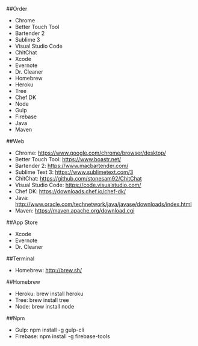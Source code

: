 ##Order
* Chrome
* Better Touch Tool
* Bartender 2
* Sublime 3
* Visual Studio Code
* ChitChat
* Xcode
* Evernote
* Dr. Cleaner
* Homebrew
* Heroku
* Tree
* Chef DK
* Node
* Gulp
* Firebase
* Java
* Maven

##Web
* Chrome: https://www.google.com/chrome/browser/desktop/
* Better Touch Tool: https://www.boastr.net/
* Bartender 2: https://www.macbartender.com/
* Sublime Text 3: https://www.sublimetext.com/3
* ChitChat: https://github.com/stonesam92/ChitChat
* Visual Studio Code: https://code.visualstudio.com/
* Chef DK: https://downloads.chef.io/chef-dk/
* Java: http://www.oracle.com/technetwork/java/javase/downloads/index.html
* Maven: https://maven.apache.org/download.cgi

##App Store
* Xcode
* Evernote
* Dr. Cleaner

##Terminal
* Homebrew:  http://brew.sh/

##Homebrew
* Heroku: brew install heroku
* Tree: brew install tree
* Node: brew install node

##Npm
* Gulp: npm install -g gulp-cli
* Firebase: npm install -g firebase-tools


